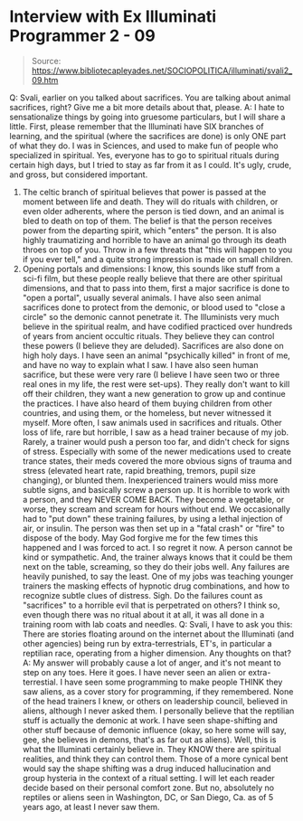 # Interview with Ex Illuminati Programmer 2 - 09

> Source: https://www.bibliotecapleyades.net/SOCIOPOLITICA/illuminati/svali2_09.htm

Q: Svali, earlier on you talked about
sacrifices. You are talking
about animal sacrifices, right? Give me a bit more details about
that, please.
A: I hate to sensationalize things by going into gruesome
particulars, but I will share a little.
First, please remember that
the Illuminati have SIX branches of
learning, and the spiritual (where the sacrifices are done) is only
ONE part of what they do. I was in Sciences, and used to make fun of
people who specialized in spiritual. Yes, everyone has to go to
spiritual rituals during certain high days, but I tried to stay as
far from it as I could. It's ugly, crude, and gross, but considered
important.
1. The celtic branch of
spiritual believes that power is passed at
the moment between life and death. They will do rituals with
children, or even older adherents, where the person is tied down,
and an animal is bled to death on top of them. The belief is that
the person receives power from the departing spirit, which "enters"
the person. It is also highly traumatizing and horrible to have an
animal go through its death throes on top of you. Throw in a few
threats that "this will happen to you if you ever tell," and a quite
strong impression is made on small children.
2. Opening portals and dimensions: I know, this sounds like stuff
from a sci-fi film, but these people really believe that there are
other spiritual dimensions, and that to pass into them, first a
major sacrifice is done to "open a portal", usually several animals.
I have also seen animal sacrifices done to protect from the demonic,
or blood used to "close a circle" so the demonic cannot penetrate
it.
The Illuminists very much believe in the spiritual realm, and have
codified practiced over hundreds of years from ancient occultic
rituals. They believe they can control these powers (I believe they
are deluded).
Sacrifices are also done on high holy days. I have seen an animal
"psychically killed" in front of me, and have no way to explain what
I saw. I have also seen human sacrifice, but these were very rare (I
believe I have seen two or three real ones in my life, the rest were
set-ups).
They really don't want to kill off their children, they want a new
generation to grow up and continue the practices. I have also heard
of them buying children from other countries, and using them, or the
homeless, but never witnessed it myself.
More often, I saw
animals used in sacrifices and rituals. Other loss
of life, rare but horrible, I saw as a head trainer because of my
job. Rarely, a trainer would push a person too far, and didn't check
for signs of stress. Especially with some of the newer medications
used to create trance states, their meds covered the more obvious
signs of trauma and stress (elevated heart rate, rapid breathing,
tremors, pupil size changing), or blunted them.
Inexperienced trainers would miss more subtle signs, and basically
screw a person up. It is horrible to work with a person, and they
NEVER COME BACK. They become a vegetable, or worse, they scream and
scream for hours without end.
We occasionally had to "put down" these training failures, by using
a lethal injection of air, or insulin. The person was then set up in
a "fatal crash" or "fire" to dispose of the body. May God forgive me
for the few times this happened and I was forced to act. I so regret
it now. A person cannot be kind or sympathetic. And, the trainer
always knows that it could be them next on the table, screaming, so
they do their jobs well.
Any failures are heavily punished, to say the least. One of my jobs
was teaching younger trainers the masking effects of hypnotic drug
combinations, and how to recognize subtle clues of distress. Sigh.
Do the failures count as "sacrifices" to a horrible evil that is
perpetrated on others? I think so, even though there was no ritual
about it at all, it was all done in a training room with lab coats
and needles.
Q: Svali, I have to ask you this: There are stories floating around
on the internet about the Illuminati (and other agencies) being run
by extra-terrestrials, ET's, in particular a reptilian race,
operating from a higher dimension. Any thoughts on that?
A: My answer will probably cause a lot of anger, and it's not meant
to step on any toes. Here it goes.
I have never seen an alien or extra-terrestial. I have seen some
programming to make people THINK they saw aliens, as a cover story
for programming, if they remembered. None of the head trainers I
knew, or others on leadership council, believed in aliens, although
I never asked them.
I personally believe that the reptilian stuff is actually the
demonic at work. I have seen shape-shifting and other stuff because
of demonic influence (okay, so here some will say, gee, she believes
in demons, that's as far out as aliens).
Well, this is what
the Illuminati certainly believe in. They KNOW
there are spiritual realities, and think they can control them.
Those of a more cynical bent would say the shape shifting was a drug
induced hallucination and group hysteria in the context of a ritual
setting. I will let each reader decide based on their personal
comfort zone. But no, absolutely no reptiles or aliens seen in
Washington, DC, or San Diego, Ca. as of 5 years ago, at least I
never saw them.
